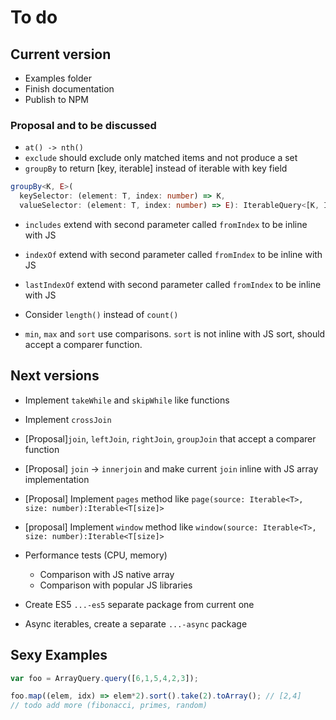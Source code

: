 # To do

## Current version

* Examples folder
* Finish documentation
* Publish to NPM

### Proposal and to be discussed

* `at() -> nth()`
* `exclude` should exclude only matched items and not produce a set
* `groupBy` to return [key, iterable] instead of iterable with key field

```ts
groupBy<K, E>(
  keySelector: (element: T, index: number) => K,
  valueSelector: (element: T, index: number) => E): IterableQuery<[K, IterableQuery<E>]>;
```

* `includes` extend with second parameter called `fromIndex` to be inline with JS
* `indexOf` extend with second parameter called `fromIndex` to be inline with JS
* `lastIndexOf` extend with second parameter called `fromIndex` to be inline with JS

* Consider `length()` instead of `count()`
* `min`, `max` and `sort` use comparisons. `sort` is not inline with JS sort, should accept a comparer function.

## Next versions

* Implement `takeWhile` and `skipWhile` like functions
* Implement `crossJoin`
* [Proposal]`join`, `leftJoin`, `rightJoin`, `groupJoin` that accept a comparer function
* [Proposal] `join` -> `innerjoin` and make current `join` inline with JS array implementation
* [Proposal] Implement `pages` method like `page(source: Iterable<T>, size: number):Iterable<T[size]>`
* [proposal] Implement `window` method like `window(source: Iterable<T>, size: number):Iterable<T[size]>`

* Performance tests (CPU, memory)
  * Comparison with JS native array
  * Comparison with popular JS libraries
* Create ES5 `...-es5` separate package from current one
* Async iterables, create a separate `...-async` package

## Sexy Examples

```js
var foo = ArrayQuery.query([6,1,5,4,2,3]);

foo.map((elem, idx) => elem*2).sort().take(2).toArray(); // [2,4]
// todo add more (fibonacci, primes, random)

```